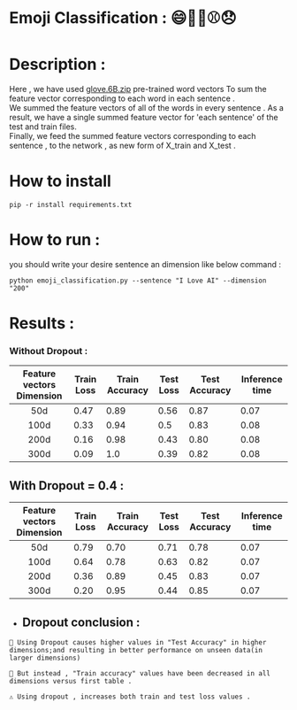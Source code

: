 # Emoji Classification : 😄🧡🍴⚾😞


# Description :
Here , we have used  [glove.6B.zip](https://nlp.stanford.edu/data/glove.6B.zip) pre-trained word vectors To sum the feature vector corresponding to each word in each sentence . <br/>
We summed the feature vectors of all of the words in every sentence .
As a result, we have a single summed feature vector for 'each sentence' of the test and train files. <br/>
Finally, we feed the summed feature vectors corresponding to each sentence , to the network , as new form of X_train and X_test .

# How to install 
```
pip -r install requirements.txt
```

# How to run :
you should write your desire sentence an dimension like below command :

```
python emoji_classification.py --sentence "I Love AI" --dimension "200"   
```


# Results :

### Without Dropout :

| Feature vectors Dimension   | Train Loss  | Train Accuracy   | Test Loss  | Test Accuracy   | Inference time  |
| :-------------: | ------------- | ------------- | ------------- | ------------- | ------------- |
| 50d  | 0.47  | 0.89  | 0.56  | 0.87  | 0.07   |
| 100d | 0.33  | 0.94  | 0.5   | 0.83  | 0.08   |
| 200d | 0.16  | 0.98  | 0.43  | 0.80  | 0.08   |
| 300d | 0.09  | 1.0   | 0.39  | 0.82  | 0.08   |


## With Dropout = 0.4 :

| Feature vectors Dimension   | Train Loss  | Train Accuracy   | Test Loss  | Test Accuracy   | Inference time  |
| :-------------: | ------------- | ------------- | ------------- | ------------- | ------------- |
| 50d  | 0.79  | 0.70  | 0.71  | 0.78  | 0.07   |
| 100d | 0.64  | 0.78  | 0.63  | 0.82  | 0.07   |
| 200d | 0.36  | 0.89  | 0.45  | 0.83  | 0.07   |
| 300d | 0.20  | 0.95  | 0.44  | 0.85  | 0.07   |


+ ## Dropout conclusion :
```
🔺 Using Dropout causes higher values in "Test Accuracy" in higher dimensions;and resulting in better performance on unseen data(in larger dimensions)  

🔻 But instead , "Train accuracy" values have been decreased in all dimensions versus first table . 

⚠ Using dropout , increases both train and test loss values .
```